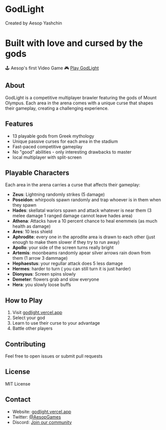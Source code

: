 # GodLight 
Created by Aesop Yashchin

# Built with love and cursed by the gods
🕹️ Aesop's first Video Game 🎮
[Play GodLight](https://godlight.vercel.app/)

## About
GodLight is a competitive multiplayer brawler featuring the gods of Mount Olympus. Each area in the arena comes with a unique curse that shapes their gameplay, creating a challenging experience.

## Features
* 13 playable gods from Greek mythology
* Unique passive curses for each area in the stadium
* Fast-paced competitive gameplay
* No "good" abilities - only interesting drawbacks to master
* local multiplayer with split-screen

## Playable Characters
Each area in the arena carries a curse that affects their gameplay:

* **Zeus**: Lightning randomly strikes (5 damage)
* **Poseidon**: whirpools spawn  randomly and trap whoever is in them when they spawn
* **Hades**: skellatal wariors spawn and attack whatever is near them (3 melee damage 1 ranged damage cannot leave hades area)
* **Athena**: Attacks have a 10 percent chance to heal enemmeis (as much health as damage)
* **Ares**: 10 less shield 
* **Aphrodite**: every one in the aprodite area is drawn to each other (just enough to make them slower if they  try to run away)
* **Apollo**: your side of the screen turns really bright
* **Artemis**: moonbeams randomly apear silver arrows rain down from them (1 arrow 3 dammage)
* **Hephaestus**: your regullar attack does 5 less damage
* **Hermes**: harder to turn ( you can still turn it is just harder)
* **Dionysus**: Screen spins slowly
* **Demeter**: flowers grab and slow everyone
* **Hera**: you slowly loose buffs

## How to Play
1. Visit [godlight.vercel.app](https://godlight.vercel.app/)
2. Select your god
3. Learn to use their curse to your advantage
4. Battle other players

## Contributing
Feel free to open issues or submit pull requests

## License
MIT License

## Contact
* Website: [godlight.vercel.app](https://godlight.vercel.app/)
* Twitter: [@AesopGames](#)
* Discord: [Join our community](#)
